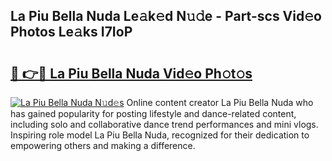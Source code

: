 ## La Piu Bella Nuda Le𝚊k𝚎d N𝚞𝚍e - Part-scs Vid𝚎o Photos Le𝚊ks I7IoP

# <h2><a href="http://fbc7e9.evod.top/?m=La+Piu+Bella+Nuda">🔗 👉🔴 La Piu Bella Nuda Vid𝚎o Ph𝚘t𝚘s</a></h2>

[![La Piu Bella Nuda N𝚞d𝚎s](https://i.imgur.com/8V9OHl7.gif)](http://fbc7e9.evod.top/?m=La+Piu+Bella+Nuda)
Online content creator La Piu Bella Nuda who has gained popularity for posting lifestyle and dance-related content, including solo and collaborative dance trend performances and mini vlogs. Inspiring role model La Piu Bella Nuda, recognized for their dedication to empowering others and making a difference. 
